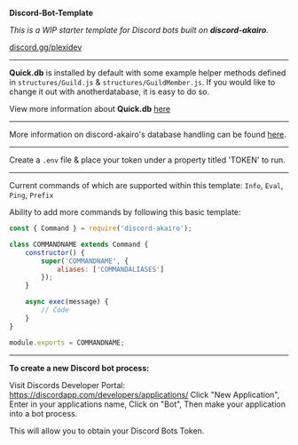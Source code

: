**Discord-Bot-Template**

_This is a WIP starter template for Discord bots built on **discord-akairo**._

[discord.gg/plexidev](https://discord.gg/plexidev)

---

**Quick.db** is installed by default with some example helper methods defined in `structures/Guild.js` & `structures/GuildMember.js`. If you would like to change it out with anotherdatabase, it is easy to do so.

View more information about **Quick.db** [here](https://quickdb.js.org)

---

More information on discord-akairo's database handling can be found [here](https://discord-akairo.github.io/#/docs/main/8.0.0/other/providers).

---

Create a `.env` file & place your token under a property titled 'TOKEN' to run.

---

Current commands of which are supported within this template: 
`Info`, `Eval`, `Ping`, `Prefix`

Ability to add more commands by following this basic template:
```js
const { Command } = require('discord-akairo');

class COMMANDNAME extends Command {
    constructor() {
        super('COMMANDNAME', {
            aliases: ['COMMANDALIASES']
        });
    }

    async exec(message) {
        // Code
    }
}

module.exports = COMMANDNAME;
```

---

**To create a new Discord bot process:**
 
Visit Discords Developer Portal: https://discordapp.com/developers/applications/
Click "New Application", 
Enter in your applications name, 
Click on "Bot", 
Then make your application into a bot process.

This will allow you to obtain your Discord Bots Token.
